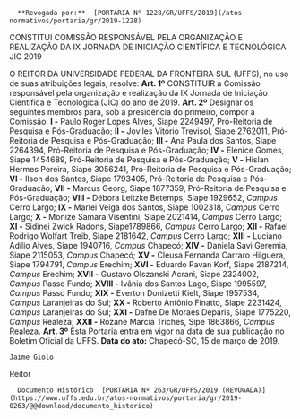       **Revogada por:**  [PORTARIA Nº 1228/GR/UFFS/2019](/atos-normativos/portaria/gr/2019-1228) 

   CONSTITUI COMISSÃO RESPONSÁVEL PELA ORGANIZAÇÃO E REALIZAÇÃO DA IX JORNADA DE INICIAÇÃO CIENTÍFICA E TECNOLÓGICA JIC 2019  

 O REITOR DA UNIVERSIDADE FEDERAL DA FRONTEIRA SUL (UFFS), no uso de suas atribuições legais, resolve:   **Art. 1º**  CONSTITUIR a Comissão responsável pela organização e realização da IX Jornada de Iniciação Científica e Tecnológica (JIC) do ano de 2019.   **Art. 2º**  Designar os seguintes membros para, sob a presidência do primeiro, compor a Comissão: **I -**  Paulo Roger Lopes Alves, Siape 2249497, Pró-Reitoria de Pesquisa e Pós-Graduação; **II -**  Joviles Vitório Trevisol, Siape 2762011, Pró-Reitoria de Pesquisa e Pós-Graduação; **III -**  Ana Paula dos Santos, Siape 2264394, Pró-Reitoria de Pesquisa e Pós-Graduação; **IV -**  Elenice Gomes, Siape 1454689, Pró-Reitoria de Pesquisa e Pós-Graduação; **V -**  Hislan Hermes Pereira, Siape 3056241, Pró-Reitoria de Pesquisa e Pós-Graduação; **VI -**  Ilson dos Santos, Siape 1793405, Pró-Reitoria de Pesquisa e Pós-Graduação; **VII -**  Marcus Georg, Siape 1877359, Pró-Reitoria de Pesquisa e Pós-Graduação; **VIII -**  Débora Leitzke Betemps, Siape 1929652, *Campus*  Cerro Largo; **IX -**  Marlei Veiga dos Santos, Siape 1002318, *Campus*  Cerro Largo; **X -**  Monize Samara Visentini, Siape 2021414, *Campus*  Cerro Largo; **XI -**  Sidinei Zwick Radons, Siape1789866, *Campus*  Cerro Largo; **XII -**  Rafael Rodrigo Wolfart Treib, Siape 2181642, *Campus*  Cerro Largo; **XIII -**  Luciano Adílio Alves, Siape 1940716, *Campus*  Chapecó; **XIV -**  Daniela Savi Geremia, Siape 2115053, *Campus*  Chapecó; **XV -**  Cleusa Fernanda Carraro Hilguera, Siape 1794791, *Campus*  Erechim; **XVI -**  Eduardo Pavan Korf, Siape 2187214, *Campus*  Erechim; **XVII -**  Gustavo Olszanski Acrani, Siape 2324002, *Campus*  Passo Fundo; **XVIII -**  Ivânia dos Santos Lago, Siape 1995597, *Campus*  Passo Fundo; **XIX -**  Everton Donizetti Kielt, Siape 1957534, *Campus*  Laranjeiras do Sul; **XX -**  Roberto Antônio Finatto, Siape 2231424, *Campus*  Laranjeiras do Sul; **XXI -**  Dafne De Moraes Deparis, Siape 1775220, *Campus*  Realeza; **XXII -**  Rozane Marcia Triches, Sipe 1863866, *Campus*  Realeza.   **Art. 3º**  Esta Portaria entra em vigor na data de sua publicação no Boletim Oficial da UFFS.      **Data do ato:** Chapecó-SC, 15 de março de 2019.   
 

    Jaime Giolo   
 Reitor 

      Documento Histórico  [PORTARIA Nº 263/GR/UFFS/2019 (REVOGADA)](https://www.uffs.edu.br/atos-normativos/portaria/gr/2019-0263/@@download/documento_historico)     
      